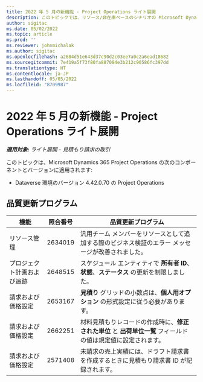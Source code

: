 ```yaml
---
title: 2022 年 5 月の新機能 - Project Operations ライト展開
description: このトピックでは、リソース/非在庫ベースのシナリオの Microsoft Dynamics 365 Project Operations ライト展開の 2022 年 5 月リリースで利用可能な品質更新に関する情報について説明します。
author: sigitac
ms.date: 05/02/2022
ms.topic: article
ms.prod: ''
ms.reviewer: johnmichalak
ms.author: sigitac
ms.openlocfilehash: a2684d51e643d37c90d2c03ee7a0c2a6ead18682
ms.sourcegitcommit: 7e419a5f73f80fa887084e3b212c90586fc397dd
ms.translationtype: HT
ms.contentlocale: ja-JP
ms.lasthandoff: 05/05/2022
ms.locfileid: "8709987"
---
```

# <a name="whats-new-may-2022---project-operations-lite-deployment"></a>2022 年 5 月の新機能 - Project Operations ライト展開

_**適用対象:** ライト展開 - 見積もり請求の取引_

このトピックは、Microsoft Dynamics 365 Project Operations の次のコンポーネントとバージョンに適用されます:

- Dataverse 環境のバージョン 4.42.0.70 の Project Operations

## <a name="quality-updates"></a>品質更新プログラム

| 機能 | 照合番号 | 品質更新プログラム |
| --- | --- | --- |
| リソース管理 | 2634019 | 汎用チーム メンバーをリソースとして追加する際のビジネス検証のエラー メッセージが改善されました。 |
| プロジェクト計画および追跡 | 2648515 | スケジュール エンティティで **所有者 ID**、**状態**、**ステータス** の更新を制限しました。 |
| 請求および価格設定 | 2653167 | **見積り** グリッドの小数点は、**個人用オプション** の形式設定に従う必要があります。 |
| 請求および価格設定| 2662251 | 材料見積もりレコードの作成時に、**修正された単位** と **出荷単位一覧** フィールドの値は規定値に設定されます。 |
| 請求および価格設定| 2571408 | 未請求の売上実績には、ドラフト請求書を作成するときに見積もり請求書 ID が記録されます。 |
